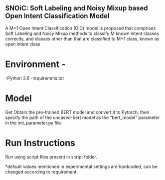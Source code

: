 ## SNOiC: Soft Labeling and Noisy Mixup based Open Intent Classification Model

A M+1 Open Intent Classification (OIC) model is proposed that comprises
Soft Labeling and Noisy Mixup methods to classify M known intent classes
correctly, and classes other than that are classified to M+1 class, known as
open intent class

# Environment -
-Python 3.6
-requiremnts.txt

# Model 
Get Obtain the pre-trained BERT model and convert it to Pytorch, then specify the path of the uncased-bert model as the "bert_model" parameter in the init_parameter.py file.

# Run Instructions
Run using script files present in script folder.

*default values mentioned in experimental settings are hardcoded, can be changed according to requirement.



